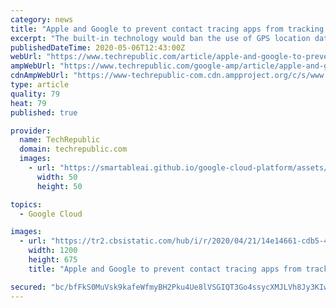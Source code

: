 ```yaml
---
category: news
title: "Apple and Google to prevent contact tracing apps from tracking your location"
excerpt: "The built-in technology would ban the use of GPS location data to monitor contact with people who test positive for COVID-19."
publishedDateTime: 2020-05-06T12:43:00Z
webUrl: "https://www.techrepublic.com/article/apple-and-google-to-prevent-contact-tracing-apps-from-tracking-your-location/"
ampWebUrl: "https://www.techrepublic.com/google-amp/article/apple-and-google-to-prevent-contact-tracing-apps-from-tracking-your-location/"
cdnAmpWebUrl: "https://www-techrepublic-com.cdn.ampproject.org/c/s/www.techrepublic.com/google-amp/article/apple-and-google-to-prevent-contact-tracing-apps-from-tracking-your-location/"
type: article
quality: 79
heat: 79
published: true

provider:
  name: TechRepublic
  domain: techrepublic.com
  images:
    - url: "https://smartableai.github.io/google-cloud-platform/assets/images/organizations/techrepublic.com-50x50.jpg"
      width: 50
      height: 50

topics:
  - Google Cloud

images:
  - url: "https://tr2.cbsistatic.com/hub/i/r/2020/04/21/14e14661-cdb5-4308-8cf9-3bc3a07471b5/thumbnail/1200x675/fe9a24b34992db55e7d7add977f199f8/20200420-dallon-karen.jpg"
    width: 1200
    height: 675
    title: "Apple and Google to prevent contact tracing apps from tracking your location"

secured: "bc/bfFkS0MuVsk9kafeWfmyBH2Pku4Ue8lVSGIQT3Go4ssycXMJLVh8Jy3KIwXG7LvcjNqZgVE0Ghw+Bb/RtUu3+yMCTSmLBBbums2nuvu0fNMrmOyGCC5UVSdBst6V3tKJVauFb+xS2SStftMd7c693mLODvs4SNyoY50uVPxLHeme5aXYED9MYN1jjAP+lVt1YIcgv3Gxwb7kNdDvopqiUwX1O8TTRgGmR8ElwBjDW9j+ATJNe8/AI12Fnx06JLQaY4Om3dnWrBKURz8BGUVtOSlXyKpSXpa4M27QxIzHG8hZFH/qjbNoaX3+DnIUi;PMVjZbE/Dabx84EyVHlEgw=="
---
```


